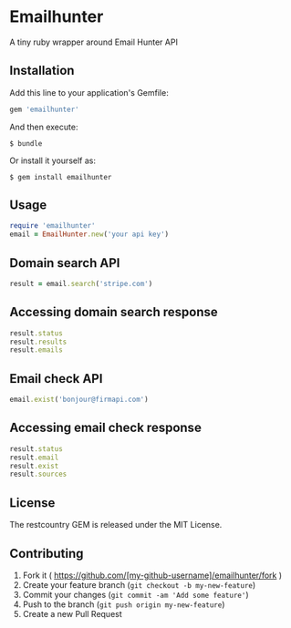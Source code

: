 # Emailhunter

A tiny ruby wrapper around Email Hunter API 

## Installation

Add this line to your application's Gemfile:

```ruby
gem 'emailhunter'
```

And then execute:

    $ bundle

Or install it yourself as:

    $ gem install emailhunter

## Usage

```ruby
require 'emailhunter'
email = EmailHunter.new('your api key')

```

## Domain search API
```ruby
result = email.search('stripe.com')
```

## Accessing domain search response
```ruby
result.status
result.results
result.emails
```


## Email check API
```ruby
email.exist('bonjour@firmapi.com')
```

## Accessing email check response
```ruby
result.status
result.email
result.exist
result.sources
```

## License
The restcountry GEM is released under the MIT License.


## Contributing

1. Fork it ( https://github.com/[my-github-username]/emailhunter/fork )
2. Create your feature branch (`git checkout -b my-new-feature`)
3. Commit your changes (`git commit -am 'Add some feature'`)
4. Push to the branch (`git push origin my-new-feature`)
5. Create a new Pull Request
